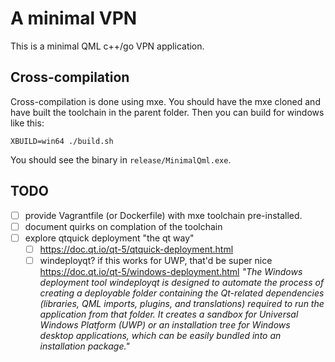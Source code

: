 A minimal VPN
================================

This is a minimal QML c++/go VPN application.

Cross-compilation
-----------------

Cross-compilation is done using mxe. You should have the mxe cloned and have
built the toolchain in the parent folder. Then you can build for windows like
this:

```
XBUILD=win64 ./build.sh
```

You should see the binary in `release/MinimalQml.exe`.

TODO
------------------

* [ ] provide Vagrantfile (or Dockerfile) with mxe toolchain pre-installed.
* [ ] document quirks on complation of the toolchain
* [ ] explore qtquick deployment "the qt way" 
  * [ ] https://doc.qt.io/qt-5/qtquick-deployment.html
  * [ ] windeployqt? if this works for UWP, that'd be super nice https://doc.qt.io/qt-5/windows-deployment.html *"The Windows deployment tool windeployqt is designed to automate the process of creating a deployable folder containing the Qt-related dependencies (libraries, QML imports, plugins, and translations) required to run the application from that folder. It creates a sandbox for Universal Windows Platform (UWP) or an installation tree for Windows desktop applications, which can be easily bundled into an installation package."*
